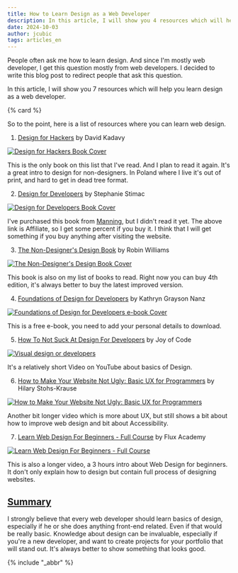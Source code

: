 ```yaml
---
title: How to Learn Design as a Web Developer
description: In this article, I will show you 4 resources which will help you learn design as a web developer.
date: 2024-10-03
author: jcubic
tags: articles_en
---
```


People often ask me how to learn design. And since I'm mostly web developer, I get this
question mostly from web developers. I decided to write this blog post to redirect people
that ask this question.

In this article, I will show you 7 resources which will help you learn design as a web
developer.

<!-- more -->
{% card %}

So to the point, here is a list of resources where you can learn web design.

1. [Design for Hackers](https://www.amazon.com/Design-Hackers-Reverse-Engineering-Beauty/dp/1119998956) by David Kadavy

[![Design for Hackers Book Cover](/img/design-for-hackers-cover.jpg)](https://www.amazon.com/Design-Hackers-Reverse-Engineering-Beauty/dp/1119998956)

This is the only book on this list that I've read. And I plan to read it again.  It's a
great intro to design for non-designers. In Poland where I live it's out of print, and
hard to get in dead tree format.

2. [Design for Developers](https://www.manning.com/books/design-for-developers?utm_source=jcubic&utm_medium=affiliate&utm_campaign=book_stimac_design_4_19_22&a_aid=jcubic&a_bid=5f6ba095) by Stephanie Stimac

[![Design for Developers Book Cover](/img/design-for-developers-cover.jpg)](https://www.manning.com/books/design-for-developers?utm_source=jcubic&utm_medium=affiliate&utm_campaign=book_stimac_design_4_19_22&a_aid=jcubic&a_bid=5f6ba095)

I've purchased this book from [Manning](https://www.manning.com/), but I didn't read it
yet.  The above link is Affiliate, so I get some percent if you buy it. I think that I
will get something if you buy anything after visiting the website.

3. [The Non-Designer's Design Book](https://www.amazon.com/Non-Designers-Design-Book-Typographic-Principles/dp/0133966151) by Robin Williams

[![The Non-Designer's Design Book Cover](/img/non-designer-cover.jpg)](https://www.amazon.com/Non-Designers-Design-Book-Typographic-Principles/dp/0133966151)

This book is also on my list of books to read. Right now you can buy 4th edition, it's
always better to buy the latest improved version.

4. [Foundations of Design for Developers](https://www.telerik.com/campaigns/design-story/ebook--foundations-of-design-for-developers) by Kathryn Grayson Nanz

[![Foundations of Design for Developers e-book Cover](/img/design-foundations-cover.png)](https://www.telerik.com/campaigns/design-story/ebook--foundations-of-design-for-developers)

This is a free e-book, you need to add your personal details to download.

5. [How To Not Suck At Design For Developers](https://www.youtube.com/watch?v=YNOwO5s4AL8) by Joy of Code

[![Visual design or developers](/img/visual-design-video.jpg)](https://www.youtube.com/watch?v=YNOwO5s4AL8)

It's a relatively short Video on YouTube about basics of Design.

6. [How to Make Your Website Not Ugly: Basic UX for Programmers](https://www.youtube.com/watch?v=Jf0cjocP8Wk) by Hilary Stohs-Krause

[![How to Make Your Website Not Ugly: Basic UX for Programmers](/img/website-not-ugly.jpg)](https://www.youtube.com/watch?v=Jf0cjocP8Wk)

Another bit longer video which is more about UX, but still shows a bit about how to improve web
design and bit about Accessibility.

7. [Learn Web Design For Beginners - Full Course](https://www.youtube.com/watch?v=j6Ule7GXaRs) by Flux Academy

[![Learn Web Design For Beginners - Full Course](/img/web-wesign-3-hours.jpg)](https://www.youtube.com/watch?v=j6Ule7GXaRs)

This is also a longer video, a 3 hours intro about Web Design for beginners. It don't only explain
how to design but contain full process of designing websites.

## [Summary](#summary)

I strongly believe that every web developer should learn basics of design, especially if he or she
does anything front-end related. Even if that would be really basic. Knowledge about design can be
invaluable, especially if you're a new developer, and want to create projects for your portfolio
that will stand out. It's always better to show something that looks good.

{% include "_abbr" %}
